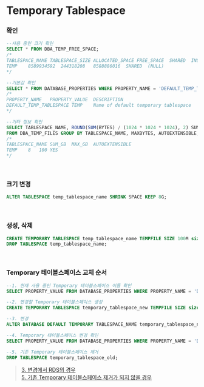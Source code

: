 Temporary Tablespace
===

### 확인
```sql
--사용 중인 크기 확인
SELECT * FROM DBA_TEMP_FREE_SPACE;
/*
TABLESPACE_NAME	TABLESPACE_SIZE	ALLOCATED_SPACE	FREE_SPACE	SHARED	INST_ID
TEMP	8589934592	244318208	8588886016	SHARED	​(NULL)​
*/

--기본값 확인
SELECT * FROM DATABASE_PROPERTIES WHERE PROPERTY_NAME = 'DEFAULT_TEMP_TABLESPACE';
/*
PROPERTY_NAME	PROPERTY_VALUE	DESCRIPTION
DEFAULT_TEMP_TABLESPACE	TEMP	Name of default temporary tablespace
*/

--기타 정보 확인
SELECT TABLESPACE_NAME, ROUND(SUM(BYTES) / (1024 * 1024 * 1024), 2) SUM_GB, ROUND(MAXBYTES / (1024 * 1024 * 1024), 2) MAX_GB, AUTOEXTENSIBLE
FROM DBA_TEMP_FILES GROUP BY TABLESPACE_NAME, MAXBYTES, AUTOEXTENSIBLE;
/*
TABLESPACE_NAME	SUM_GB	MAX_GB	AUTOEXTENSIBLE
TEMP	8	100	YES
*/
```

<br>

### 크기 변경
```sql
ALTER TABLESPACE temp_tablespace_name SHRINK SPACE KEEP 8G;
```

<br>

### 생성, 삭제
```sql
CREATE TEMPORARY TABLESPACE temp_tablespace_name TEMPFILE SIZE 100M size;
DROP TABLESPACE temp_tablespace_name;
```

<br>

### Temporary 테이블스페이스 교체 순서
```sql
--1. 현재 사용 중인 Temporary 테이블스페이스 이름 확인
SELECT PROPERTY_VALUE FROM DATABASE_PROPERTIES WHERE PROPERTY_NAME = 'DEFAULT_TEMP_TABLESPACE';

--2. 변경할 Temporary 테이블스페이스 생성
CREATE TEMPORARY TABLESPACE temporary_tablespace_new TEMPFILE SIZE size;

--3. 변경
ALTER DATABASE DEFAULT TEMPORARY TABLESPACE_NAME temporary_tablespace_new;

--4. Temporary 테이블스페이스 변경 확인
SELECT PROPERTY_VALUE FROM DATABASE_PROPERTIES WHERE PROPERTY_NAME = 'DEFAULT_TEMP_TABLESPACE';

--5. 기존 Temporary 테이블스페이스 제거
DROP TABLESPACE temporary_tablespace_old;
```
>[3. 변경에서 RDS의 경우](../../AWS/RDS/Oracle/TemporaryTablespace/README.md)<br>
[5. 기존 Temporary 테이블스페이스 제거가 되지 않을 경우](../Error/60100.md)

<br>
